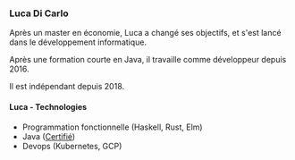 ### Luca Di Carlo

Après un master en économie, Luca a changé ses objectifs, et s'est lancé dans le développement informatique.

Après une formation courte en Java, il travaille comme développeur depuis 2016.

Il est indépendant depuis 2018.

#### Luca - Technologies

- Programmation fonctionnelle (Haskell, Rust, Elm)
- Java ([Certifié](https://www.credly.com/badges/55fd76a4-50fc-4187-9f9e-5d92f6b5ac5e))
- Devops (Kubernetes, GCP)
